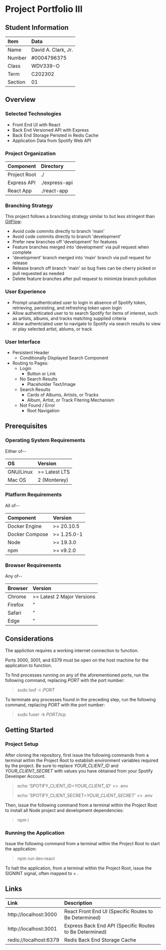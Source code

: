 # Project Portfolio III

## Student Information

| Item    | Data                |
| :------ | :------------------ |
| Name    | David A. Clark, Jr. |
| Number  | #0004796375         |
| Class   | WDV339-O            |
| Term    | C202302             |
| Section | 01                  |

## Overview

### Selected Technologies

- Front End UI with React
- Back End Versioned API with Express
- Back End Storage Peristed in Redis Cache
- Application Data from Spotify Web API

### Project Organization

| Component    | Directory     |
| :----------- | :------------ |
| Project Root | ./            |
| Express API  | ./express-api |
| React App    | ./react-app   |

### Branching Strategy

This project follows a branching strategy similar to but less stringent than [GitFlow](https://www.atlassian.com/git/tutorials/comparing-workflows/gitflow-workflow):

- Avoid code commits directly to branch 'main'
- Avoid code commits directly to branch 'development'
- Prefer new branches off 'development' for features
- Feature branches merged into 'development' via pull request when complete
- 'development' branch merged into 'main' branch via pull request for release
- Release branch off branch 'main' so bug fixes can be cherry picked or pull requested as needed
- Delete feature branches after pull request to minimize branch pollution

### User Experience

- Prompt unauthenticated user to login in absence of Spotify token, retrieving, persisting, and refreshing token upon login
- Allow authenticated user to to search Spotify for items of interest, such as artists, albums, and tracks matching supplied criteria
- Allow authentciated user to navigate to Spotify via search results to view or play selected artist, ablums, or track

### User Interface

- Persistent Header
  - Conditionally Displayed Search Component
- Routing to Pages:
  - Login
    - Button or Link
  - No Search Results
    - Placeholder Text/Image
  - Search Results
    - Cards of Albums, Artists, or Tracks
    - Album, Artist, or Track Fitering Mechanism
  - Not Found / Error
    - Root Navigation

## Prerequisites

### Operating System Requirements

Either of--

| OS        | Version       |
| :-------- | :------------ |
| GNU/Linux | >= Latest LTS |
| Mac OS    | 2 (Monterey)  |

### Platform Requirements

All of--

| Component      | Version     |
| :------------  | :---------- |
| Docker Engine  | >= 20.10.5  |
| Docker Compose | >= 1.25.0-1 |
| Node           | >= 19.3.0   |
| npm            | >= v9.2.0   |

### Browser Requirements

Any of--

| Browser | Version                    |
| :------ | :------------------------- |
| Chrome  | >= Latest 2 Major Versions |
| Firefox | "                          |
| Safari  | "                          |
| Edge    | "                          |

## Considerations

The appliction requires a working internet connection to function.

Ports 3000, 3001, and 6379 must be open on the host machine for the application to function.

To find processes running on any of the aforementioned ports, run the following command, replacing *PORT* with the port number:

> sudo lsof -i :*PORT*

To terminate any processes found in the preceding step, run the following command, replacing *PORT* with the port number:

> sudo fuser -k *PORT*/tcp

## Getting Started

### Project Setup

After cloning the repository, first issue the following commands from a terminal within the Project Root to establish environment variables required by the project.  Be sure to replace *YOUR_CLIENT_ID* and *YOUR_CLIENT_SECRET* with values you have obtained from your Spotify Developer Account.

> echo 'SPOTIFY_CLIENT_ID=*YOUR_CLIENT_ID*' >> .env
> 
> echo 'SPOTIFY_CLIENT_SECRET=*YOUR_CLIENT_SECRET*' >> .env

Then, issue the following command from a terminal within the Project Root to install all Node project and development dependencies:

> npm i

### Running the Application

Issue the following command from a terminal within the Project Root to start the application:

> npm run dev:react

To halt the application, from a terminal within the Project Root, issue the SIGNINT signal, often mapped to <Ctrl> + <c>.

## Links

| Link                   | Description                                             |
| :--------------------- | :------------------------------------------------------ |
| http://localhost:3000  | React Front End UI (Specific Routes to Be Determined)   |
| http://localhost:3001  | Express Back End API (Specific Routes to Be Determined) |
| redis://localhost:6379 | Redis Back End Storage Cache                            |
